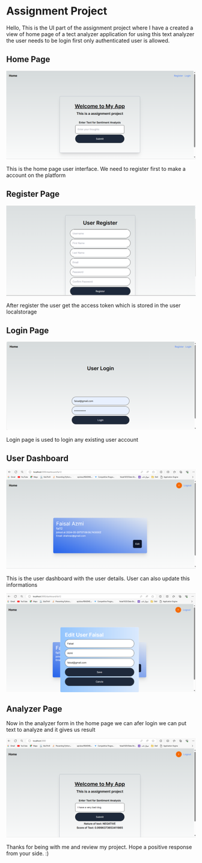 # Assignment Project

Hello, This is the UI part of the assignment project where I have a created a view of home page of a tect analyzer application for using this text analyzer the user needs to be login first only authenticated user is allowed.

## Home Page

<img
  src="./Preview/home.png"
  alt="Alt text"
  title="Optional title"
  style="display: inline-block; margin: 0 auto; max-width: 100%">

This is the home page user interface. We need to register first to make a account on the platform

## Register Page

<img
  src="./Preview/register.png"
  alt="Alt text"
  title="Optional title"
  style="display: inline-block; margin: 0 auto; max-width: 100%">

After register the user get the access token which is stored in the user localstorage

## Login Page

<img
  src="./Preview/login.png"
  alt="Alt text"
  title="Optional title"
  style="display: inline-block; margin: 0 auto; max-width: 100%">

Login page is used to login any existing user account

## User Dashboard

<img
  src="./Preview/dashboard.png"
  alt="Alt text"
  title="Optional title"
  style="display: inline-block; margin: 0 auto; max-width: 100%">

This is the user dashboard with the user details. User can also update this informations

<img
  src="./Preview/edit.png"
  alt="Alt text"
  title="Optional title"
  style="display: inline-block; margin: 0 auto; max-width: 100%">

## Analyzer Page 

Now in the analyzer form in the home page we can afer login we can put text to analyze and it gives us result

<img
  src="./Preview/analyzer.png"
  alt="Alt text"
  title="Optional title"
  style="display: inline-block; margin: 0 auto; max-width: 100%">

Thanks for being with me and review my project. Hope a positive response from your side. :)

